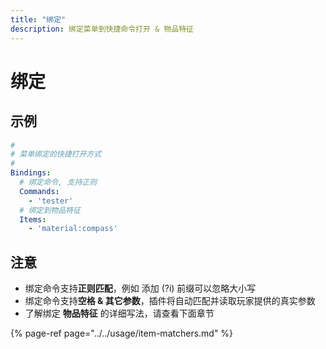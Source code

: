 ```yaml
---
title: "绑定"
description: 绑定菜单到快捷命令打开 & 物品特征
---
```


# 绑定

## 示例

```yaml
#
# 菜单绑定的快捷打开方式
#
Bindings:
  # 绑定命令, 支持正则
  Commands:
    - 'tester'
  # 绑定到物品特征
  Items:
    - 'material:compass'
```

## 注意

* 绑定命令支持**正则匹配**，例如 添加 \(?i\) 前缀可以忽略大小写
* 绑定命令支持**空格 & 其它参数**，插件将自动匹配并读取玩家提供的真实参数
* 了解绑定 **物品特征** 的详细写法，请查看下面章节

{% page-ref page="../../usage/item-matchers.md" %}

